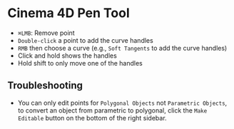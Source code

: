 # Cinema 4D Pen Tool

- `⌘LMB`: Remove point
- `Double-click` a point to add the curve handles
- `RMB` then choose a curve (e.g., `Soft Tangents` to add the curve handles)
- Click and hold shows the handles
- Hold shift to only move one of the handles

## Troubleshooting

- You can only edit points for `Polygonal Objects` not `Parametric Objects`, to convert an object from parametric to polygonal, click the `Make Editable` button on the bottom of the right sidebar.
